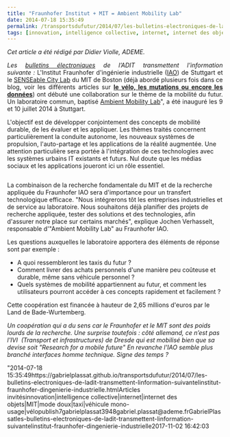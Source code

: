```yaml
---
title: "Fraunhofer Institut + MIT = Ambient Mobility Lab"
date: 2014-07-18 15:35:49
permalink: /transportsdufutur/2014/07/les-bulletins-electroniques-de-ladit-transmettent-linformation-suivantelinstitut-fraunhofer-dingenierie-industrielle.html
tags: [innovation, intelligence collective, internet, internet des objets, MIT, mode doux, taxi, véhicule mono-usage, vélo]
---
```


<p style="text-align: justify"><em>Cet article a été rédigé par Didier Violle, ADEME.</em></p> <p style="text-align: justify"><em>Les </em><a href="http://www.bulletins-electroniques.com/" target="_blank"><em>bulletins électroniques</em></a><em> de l’ADIT transmettent l’information suivante</em><em> : </em>L'Institut Fraunhofer d'ingénierie industrielle (<a href="http://www.iao.fraunhofer.de/lang-en/" target="_blank">IAO</a>) de Stuttgart et le <a href="http://senseable.mit.edu/" target="_blank">SENSEable City Lab</a> du MIT de Boston (déjà abordé plusieurs fois dans ce blog, voir les différents articles sur <a href="https://gabrielplassat.github.io/transportsdufutur/?s=MIT" target="_blank"><strong>le vélo, les mutations ou encore les données</strong></a>) ont débuté une collaboration sur le thème de la mobilité du futur. Un laboratoire commun, baptisé <a href=""http://www.ambientmobility.org/"" target=""_blank"">Ambient Mobility Lab</a>", a été inauguré les 9 et 10 juillet 2014 à Stuttgart.</p> <p style=""text-align: justify"">L'objectif est de développer conjointement des concepts de mobilité durable, de les évaluer et les appliquer. Les thèmes traités concernent particulièrement la conduite autonome, les nouveaux systèmes de propulsion, l'auto-partage et les applications de la réalité augmentée. Une attention particulière sera portée à l'intégration de ces technologies avec les systèmes urbains IT existants et futurs. Nul doute que les médias sociaux et les applications joueront ici un rôle essentiel.</p> <p><a class=""asset-img-link"" href="https://gabrielplassat.github.io/transportsdufutur/wp-content/uploads/sites/6/old/6a0120a66d2ad4970b01a3fd347f97970b-pi.png""><img alt=""Projects_AM"" class=""asset  asset-image at-xid-6a0120a66d2ad4970b01a3fd347f97970b img-responsive"" src=""/wp-content/uploads/sites/6/old/6a0120a66d2ad4970b01a3fd347f97970b-320wi.png"" style=""margin-left: automargin-right: auto"" title=""Projects_AM"" /></a><br /></p>  <!--more--> La combinaison de la recherche fondamentale du MIT et de la recherche appliquée du Fraunhofer IAO sera d'importance pour un transfert technologique efficace. "Nous intégrerons tôt les entreprises industrielles et de service au laboratoire. Nous souhaitons déjà planifier des projets de recherche appliquée, tester des solutions et des technologies, afin d'assurer notre place sur certains marchés", explique Jochen Verhasselt, responsable d'"Ambient Mobility Lab" au Fraunhofer IAO. <p style=""text-align: justify"">Les questions auxquelles le laboratoire apportera des éléments de réponse sont par exemple :</p> <ul style=""text-align: justify""> <li>A quoi ressembleront les taxis du futur ?</li> <li>Comment livrer des achats personnels d'une manière peu coûteuse et durable, même sans véhicule personnel ?</li> <li>Quels systèmes de mobilité appartiennent au futur, et comment les utilisateurs pourront accéder à ces concepts rapidement et facilement ?</li> </ul> <p style=""text-align: justify"">Cette coopération est financée à hauteur de 2,65 millions d'euros par le Land de Bade-Wurtemberg.</p> <p style=""text-align: justify""><em>Un coopération qui a du sens car le Fraunhofer et le MIT sont des poids lourds de la recherche. Une surprise toutefois : côté allemand, ce n’est pas </em><em>l'IVI  (Transport et infrastructures) de Dresde qui est mobilisé bien que sa devise soit "Research for a mobile future" En revanche l'IAO semble plus branché interfaces homme technique. </em><em>Signe des temps ?</em></p>"2014-07-18 15:35:49https://gabrielplassat.github.io/transportsdufutur/2014/07/les-bulletins-electroniques-de-ladit-transmettent-linformation-suivantelinstitut-fraunhofer-dingenierie-industrielle.htmlArticles invitésinnovation|intelligence collective|internet|internet des objets|MIT|mode doux|taxi|véhicule mono-usage|vélopublish7gabrielplassat3948gabriel.plassat@ademe.frGabrielPlassatles-bulletins-electroniques-de-ladit-transmettent-linformation-suivantelinstitut-fraunhofer-dingenierie-industrielle2017-11-02 16:42:03
